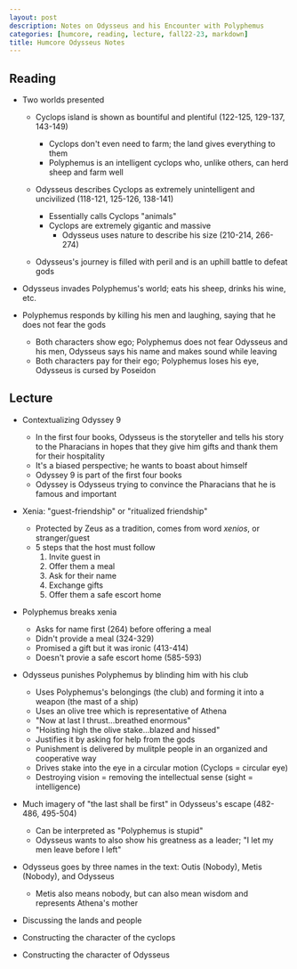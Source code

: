 ```yaml
---
layout: post
description: Notes on Odysseus and his Encounter with Polyphemus
categories: [humcore, reading, lecture, fall22-23, markdown]
title: Humcore Odysseus Notes
---
```


## Reading
- Two worlds presented
    - Cyclops island is shown as bountiful and plentiful (122-125, 129-137, 143-149)
        - Cyclops don't even need to farm; the land gives everything to them
        - Polyphemus is an intelligent cyclops who, unlike others, can herd sheep and farm well
    - Odysseus describes Cyclops as extremely unintelligent and uncivilized (118-121, 125-126, 138-141)
        - Essentially calls Cyclops "animals"
        - Cyclops are extremely gigantic and massive
            - Odysseus uses nature to describe his size (210-214, 266-274)
    
    - Odysseus's journey is filled with peril and is an uphill battle to defeat gods

- Odysseus invades Polyphemus's world; eats his sheep, drinks his wine, etc.
- Polyphemus responds by killing his men and laughing, saying that he does not fear the gods
    - Both characters show ego; Polyphemus does not fear Odysseus and his men, Odysseus says his name and makes sound while leaving
    - Both characters pay for their ego; Polyphemus loses his eye, Odysseus is cursed by Poseidon

## Lecture
- Contextualizing Odyssey 9
    - In the first four books, Odysseus is the storyteller and tells his story to the Pharacians in hopes that they give him gifts and thank them for their hospitality
    - It's a biased perspective; he wants to boast about himself
    - Odyssey 9 is part of the first four books
    - Odyssey is Odysseus trying to convince the Pharacians that he is famous and important
- Xenia: "guest-friendship" or "ritualized friendship"
    - Protected by Zeus as a tradition, comes from word *xenios*, or stranger/guest
    - 5 steps that the host must follow
        1. Invite guest in
        2. Offer them a meal
        3. Ask for their name
        4. Exchange gifts
        5. Offer them a safe escort home
- Polyphemus breaks xenia
    - Asks for name first (264) before offering a meal
    - Didn't provide a meal (324-329)
    - Promised a gift but it was ironic (413-414)
    - Doesn't provie a safe escort home (585-593)
- Odysseus punishes Polyphemus by blinding him with his club 
    - Uses Polyphemus's belongings (the club) and forming it into a weapon (the mast of a ship)
    - Uses an olive tree which is representative of Athena
    - "Now at last I thrust...breathed enormous"
    - "Hoisting high the olive stake...blazed and hissed"
    - Justifies it by asking for help from the gods 
    - Punishment is delivered by mulitple people in an organized and cooperative way
    - Drives stake into the eye in a circular motion (Cyclops = circular eye)
    - Destroying vision = removing the intellectual sense (sight = intelligence)
- Much imagery of "the last shall be first" in Odysseus's escape (482-486, 495-504)
    - Can be interpreted as "Polyphemus is stupid"
    - Odysseus wants to also show his greatness as a leader; "I let my men leave before I left"
- Odysseus goes by three names in the text: Outis (Nobody), Metis (Nobody), and Odysseus
    - Metis also means nobody, but can also mean wisdom and represents Athena's mother

- Discussing the lands and people
- Constructing the character of the cyclops
- Constructing the character of Odysseus